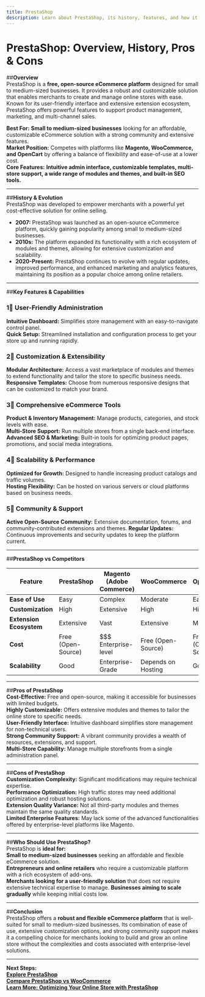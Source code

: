 ```yaml
---
title: PrestaShop
description: Learn about PrestaShop, its history, features, and how it compares to other eCommerce platforms.
---
```


# **PrestaShop: Overview, History, Pros & Cons**

##**Overview**  
PrestaShop is a **free, open-source eCommerce platform** designed for small to medium-sized businesses. It provides a robust and customizable solution that enables merchants to create and manage online stores with ease. Known for its user-friendly interface and extensive extension ecosystem, PrestaShop offers powerful features to support product management, marketing, and multi-channel sales.

 **Best For:** **Small to medium-sized businesses** looking for an affordable, customizable eCommerce solution with a strong community and extensive features.  
 **Market Position:** Competes with platforms like **Magento, WooCommerce, and OpenCart** by offering a balance of flexibility and ease-of-use at a lower cost.  
 **Core Features:** **Intuitive admin interface, customizable templates, multi-store support, a wide range of modules and themes, and built-in SEO tools.**

---

##**History & Evolution**  
PrestaShop was developed to empower merchants with a powerful yet cost-effective solution for online selling.

- **2007:** PrestaShop was launched as an open-source eCommerce platform, quickly gaining popularity among small to medium-sized businesses.
- **2010s:** The platform expanded its functionality with a rich ecosystem of modules and themes, allowing for extensive customization and scalability.
- **2020-Present:** PrestaShop continues to evolve with regular updates, improved performance, and enhanced marketing and analytics features, maintaining its position as a popular choice among online retailers.

---

##**Key Features & Capabilities**

### **1⃣ User-Friendly Administration**  
 **Intuitive Dashboard:** Simplifies store management with an easy-to-navigate control panel.  
 **Quick Setup:** Streamlined installation and configuration process to get your store up and running rapidly.

### **2⃣ Customization & Extensibility**  
 **Modular Architecture:** Access a vast marketplace of modules and themes to extend functionality and tailor the store to specific business needs.  
 **Responsive Templates:** Choose from numerous responsive designs that can be customized to match your brand.

### **3⃣ Comprehensive eCommerce Tools**  
 **Product & Inventory Management:** Manage products, categories, and stock levels with ease.  
 **Multi-Store Support:** Run multiple stores from a single back-end interface.
 **Advanced SEO & Marketing:** Built-in tools for optimizing product pages, promotions, and social media integrations.

### **4⃣ Scalability & Performance**  
 **Optimized for Growth:** Designed to handle increasing product catalogs and traffic volumes.  
 **Hosting Flexibility:** Can be hosted on various servers or cloud platforms based on business needs.

### **5⃣ Community & Support**  
 **Active Open-Source Community:** Extensive documentation, forums, and community-contributed extensions and themes.
 **Regular Updates:** Continuous improvements and security updates to keep the platform current.

---

##**PrestaShop vs Competitors**

| Feature                   | PrestaShop        | Magento (Adobe Commerce) | WooCommerce      | OpenCart        |
|---------------------------|-------------------|--------------------------|------------------|-----------------|
| **Ease of Use**           |  Easy           |  Complex               |  Moderate      |  Easy         |
| **Customization**         |  High           |  Extensive             |  High          |  High         |
| **Extension Ecosystem**   |  Extensive      |  Vast                  |  Extensive     |  Moderate     |
| **Cost**                  |  Free (Open-Source) | $$$ Enterprise-level   |  Free (Open-Source) |  Free (Open-Source) |
| **Scalability**           |  Good           |  Enterprise-Grade      |  Depends on Hosting |  Good       |

---

##**Pros of PrestaShop**  
 **Cost-Effective:** Free and open-source, making it accessible for businesses with limited budgets.  
 **Highly Customizable:** Offers extensive modules and themes to tailor the online store to specific needs.  
 **User-Friendly Interface:** Intuitive dashboard simplifies store management for non-technical users.  
 **Strong Community Support:** A vibrant community provides a wealth of resources, extensions, and support.  
 **Multi-Store Capability:** Manage multiple storefronts from a single administration panel.

---

##**Cons of PrestaShop**  
 **Customization Complexity:** Significant modifications may require technical expertise.  
 **Performance Optimization:** High traffic stores may need additional optimization and robust hosting solutions.  
 **Extension Quality Variance:** Not all third-party modules and themes maintain the same quality standards.  
 **Limited Enterprise Features:** May lack some of the advanced functionalities offered by enterprise-level platforms like Magento.

---

##**Who Should Use PrestaShop?**  
PrestaShop is **ideal for:**  
 **Small to medium-sized businesses** seeking an affordable and flexible eCommerce solution.  
 **Entrepreneurs and online retailers** who require a customizable platform with a rich ecosystem of add-ons.  
 **Merchants looking for a user-friendly solution** that does not require extensive technical expertise to manage.
 **Businesses aiming to scale gradually** while keeping initial costs low.

---

##**Conclusion**  
PrestaShop offers a **robust and flexible eCommerce platform** that is well-suited for small to medium-sized businesses. Its combination of ease of use, extensive customization options, and strong community support makes it a compelling choice for merchants looking to build and grow an online store without the complexities and costs associated with enterprise-level solutions.

---

 **Next Steps:**  
 **[Explore PrestaShop](https://www.prestashop.com/)**  
 **[Compare PrestaShop vs WooCommerce](#)**  
 **[Learn More: Optimizing Your Online Store with PrestaShop](#)**
